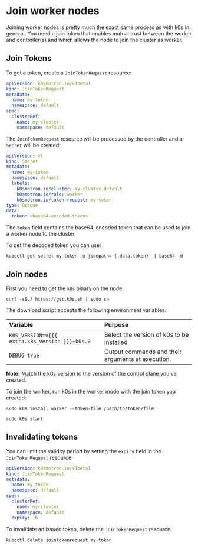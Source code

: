 # Join worker nodes

Joining worker nodes is pretty much the exact same process as with [k0s](https://docs.k0sproject.io/stable/k0s-multi-node/#4-add-workers-to-the-cluster) in general. You need a join token that enables mutual trust between the worker and controller(s) and which allows the node to join the cluster as worker.

## Join Tokens

To get a token, create a `JoinTokenRequest` resource:

```yaml
apiVersion: k0smotron.io/v1beta1
kind: JoinTokenRequest
metadata:
  name: my-token
  namespace: default
spec:
  clusterRef:
    name: my-cluster
    namespace: default
```

The `JoinTokenRequest` resource will be processed by the controller and a `Secret` will be created:

```yaml
apiVersion: v1
kind: Secret
metadata:
  name: my-token
  namespace: default
  labels:
    k0smotron.io/cluster: my-cluster.default
    k0smotron.io/role: worker
    k0smotron.io/token-request: my-token
type: Opaque
data:
  token: <base64-encoded-token>
```

The `token` field contains the base64-encoded token that can be used to join a worker node to the cluster.

To get the decoded token you can use:

```shell
kubectl get secret my-token -o jsonpath='{.data.token}' | base64 -d
```


## Join nodes

First you need to get the `k0s` binary on the node:

```shell
curl -sSLf https://get.k0s.sh | sudo sh
```

The download script accepts the following environment variables:

| Variable                                       | Purpose                                           |
|:-----------------------------------------------|:--------------------------------------------------|
| `K0S_VERSION=v{{{ extra.k8s_version }}}+k0s.0` | Select the version of k0s to be installed         |
| `DEBUG=true`                                   | Output commands and their arguments at execution. |

**Note:** Match the k0s version to the version of the control plane you've created.

To join the worker, run k0s in the worker mode with the join token you created:

```shell
sudo k0s install worker --token-file /path/to/token/file
```

```shell
sudo k0s start
```



## Invalidating tokens

You can limit the validity period by setting the `expiry` field in the `JoinTokenRequest` resource:

```yaml
apiVersion: k0smotron.io/v1beta1
kind: JoinTokenRequest
metadata:
  name: my-token
  namespace: default
spec:
  clusterRef:
    name: my-cluster
    namespace: default
  expiry: 1h
```

To invalidate an issued token, delete the `JoinTokenRequest` resource:

```shell
kubectl delete jointokenrequest my-token
```
